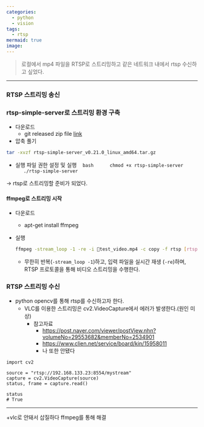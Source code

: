 ```yaml
---
categories:
  - python
  - vision
tags:
  - rtsp
mermaid: true
image:
---
```

> 로컬에서 mp4 파일을 RTSP로 스트리밍하고 같은 네트워크 내에서 rtsp 수신하고 싶었다.
---

### RTSP 스트리밍 송신
### rtsp-simple-server로 스트리밍 환경 구축
- 다운로드
	- git released zip file [link](https://github.com/aler9/rtsp-simple-server/releases/download/v0.21.0/rtsp-simple-server_v0.21.0_linux_amd64.tar.gz)
- 압축 풀기

```bash  
tar -xvzf rtsp-simple-server_v0.21.0_linux_amd64.tar.gz  
```
 
- 실행 파일 권한 설정 및 실행
   ```bash  
   chmod +x rtsp-simple-server  
   ./rtsp-simple-server  
   ```

-> rtsp로 스트리밍할 준비가 되었다.

#### ffmpeg로 스트리밍 시작
- 다운로드
	- apt-get install ffmpeg
- 실행
	```bash  
	ffmpeg -stream_loop -1 -re -i test_video.mp4 -c copy -f rtsp [rtsp://localhost:8554/mystream](rtsp://localhost:8554/mystream)  
	```

	- 무한히 반복(`-stream_loop -1`)하고, 입력 파일을 실시간 재생 (`-re`)하며, RTSP 프로토콜을 통해 비디오 스트리밍을 수행한다.

### RTSP 스트리밍 수신
- python opencv를 통해 rtsp를 수신하고자 한다.
	- VLC를 이용한 스트리밍은 cv2.VideoCapture에서 에러가 발생한다.(원인 미상)
		- 참고자료
			- https://post.naver.com/viewer/postView.nhn?volumeNo=29553682&memberNo=2534901
			- https://www.clien.net/service/board/kin/15958011
			- 나 또한 안됐다

```python3
import cv2

source = "rtsp://192.168.133.23:8554/mystream"
capture = cv2.VideoCapture(source)
status, frame = capture.read()

status
# True
```

---
+vlc로 안돼서 삽질하다 ffmpeg를 통해 해결